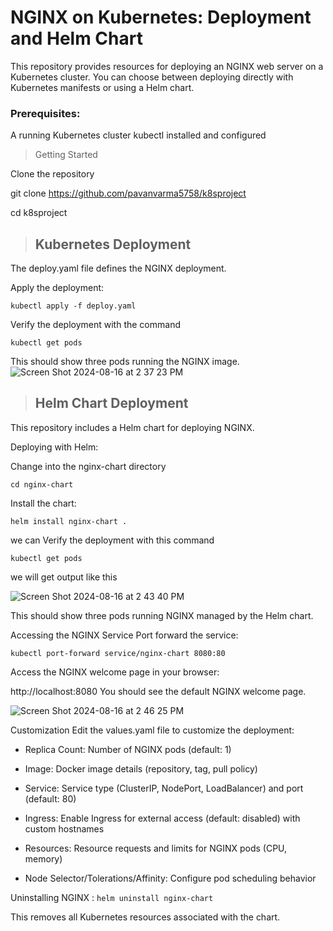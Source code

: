 # NGINX on Kubernetes: Deployment and Helm Chart
This repository provides resources for deploying an NGINX web server on a Kubernetes cluster. You can choose between deploying directly with Kubernetes manifests or using a Helm chart.

### Prerequisites: 
A running Kubernetes cluster
kubectl installed and configured

> Getting Started

Clone the repository

git clone https://github.com/pavanvarma5758/k8sproject

cd k8sproject


> ## Kubernetes Deployment

The deploy.yaml file defines the NGINX deployment.

Apply the deployment: 

`kubectl apply -f deploy.yaml`

Verify the deployment with the command 

`kubectl get pods`


This should show three pods running the NGINX image.
![Screen Shot 2024-08-16 at 2 37 23 PM](https://github.com/user-attachments/assets/4628ad57-e472-4a04-a156-69fd7f4270b9)


> ## Helm Chart Deployment
This repository includes a Helm chart for deploying NGINX.

Deploying with Helm:

Change into the nginx-chart directory

`cd nginx-chart`

Install the chart:


`helm install nginx-chart .`


we can Verify the deployment with this command

`kubectl get pods`

we will get output like this 

![Screen Shot 2024-08-16 at 2 43 40 PM](https://github.com/user-attachments/assets/0fed7935-0922-4e59-93aa-1502608695bf)



This should show three pods running NGINX managed by the Helm chart.

Accessing the NGINX Service
Port forward the service:


`kubectl port-forward service/nginx-chart 8080:80`


Access the NGINX welcome page in your browser:

http://localhost:8080
You should see the default NGINX welcome page.

![Screen Shot 2024-08-16 at 2 46 25 PM](https://github.com/user-attachments/assets/30e66149-f866-43d4-ba83-309a6cf9b7d3)


Customization 
Edit the values.yaml file to customize the deployment:

* Replica Count: Number of NGINX pods (default: 1)

* Image: Docker image details (repository, tag, pull policy)

* Service: Service type (ClusterIP, NodePort, LoadBalancer) and port (default: 80)

* Ingress: Enable Ingress for external access (default: disabled) with custom hostnames

* Resources: Resource requests and limits for NGINX pods (CPU, memory)

* Node Selector/Tolerations/Affinity: Configure pod scheduling behavior

Uninstalling NGINX :
`helm uninstall nginx-chart`

This removes all Kubernetes resources associated with the chart.

